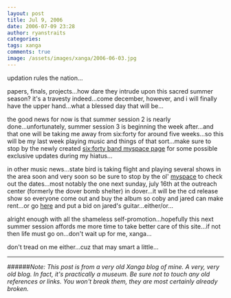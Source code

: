 ```yaml
---
layout: post
title: Jul 9, 2006
date: 2006-07-09 23:28
author: ryanstraits
categories:
tags: xanga
comments: true
image: /assets/images/xanga/2006-06-03.jpg
---
```


updation rules the nation...

papers, finals, projects...how dare they intrude upon this sacred summer season? it's a travesty indeed...come december, however, and i will finally have the upper hand...what a blessed day that will be...

the good news for now is that summer session 2 is nearly done...unfortunately, summer session 3 is beginning the week after...and that one will be taking me away from six:forty for around five weeks...so this will be my last week playing music and things of that sort...make sure to stop by the newly created <a href="http://www.myspace.com/sixfortyband" target="_new">six:forty band myspace page</a> for some possible exclusive updates during my hiatus...

in other music news...state bird is taking flight and playing several shows in the area soon and very soon so be sure to stop by the ol' <a href="http://www.myspace.com/statebird" target="_new">myspace</a> to check out the dates...most notably the one next sunday, july 16th at the outreach center (formerly the dover bomb shelter) in dover...it will be the cd release show so everyone come out and buy the album so coby and jared can make rent...or go <a href="http://cgi.ebay.com/ws/eBayISAPI.dll?ViewItem&amp;ih=018&amp;item=280004881937&amp;rd=1&amp;sspagename=STRK%3AMESE%3AIT&amp;rd=1" target="_new">here</a> and put a bid on jared's guitar...either/or...

alright enough with all the shameless self-promotion...hopefully this next summer session affords me more time to take better care of this site...if not then life must go on...don't wait up for me, xanga...

don't tread on me either...cuz that may smart a little...

---

######*Note: This post is from a very old Xanga blog of mine. A very, very old blog. In fact, it's practically a museum. Be sure not to touch any old references or links. You won't break them, they are most certainly already broken.*
